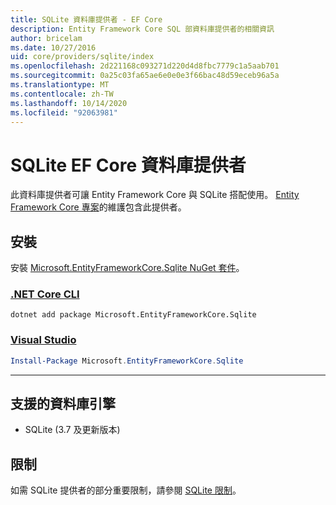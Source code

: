 ```yaml
---
title: SQLite 資料庫提供者 - EF Core
description: Entity Framework Core SQL 部資料庫提供者的相關資訊
author: bricelam
ms.date: 10/27/2016
uid: core/providers/sqlite/index
ms.openlocfilehash: 2d221168c093271d220d4d8fbc7779c1a5aab701
ms.sourcegitcommit: 0a25c03fa65ae6e0e0e3f66bac48d59eceb96a5a
ms.translationtype: MT
ms.contentlocale: zh-TW
ms.lasthandoff: 10/14/2020
ms.locfileid: "92063981"
---
```

# <a name="sqlite-ef-core-database-provider"></a>SQLite EF Core 資料庫提供者

此資料庫提供者可讓 Entity Framework Core 與 SQLite 搭配使用。 [Entity Framework Core 專案](https://github.com/aspnet/EntityFrameworkCore)的維護包含此提供者。

## <a name="install"></a>安裝

安裝 [Microsoft.EntityFrameworkCore.Sqlite NuGet 套件](https://www.nuget.org/packages/Microsoft.EntityFrameworkCore.Sqlite/)。

### <a name="net-core-cli"></a>[.NET Core CLI](#tab/dotnet-core-cli)

```dotnetcli
dotnet add package Microsoft.EntityFrameworkCore.Sqlite
```

### <a name="visual-studio"></a>[Visual Studio](#tab/vs)

```powershell
Install-Package Microsoft.EntityFrameworkCore.Sqlite
```

***

## <a name="supported-database-engines"></a>支援的資料庫引擎

* SQLite (3.7 及更新版本)

## <a name="limitations"></a>限制

如需 SQLite 提供者的部分重要限制，請參閱 [SQLite 限制](xref:core/providers/sqlite/limitations)。
